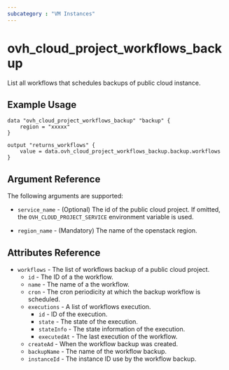 ```yaml
---
subcategory : "VM Instances"
---
```


# ovh_cloud_project_workflows_backup

List all workflows that schedules backups of public cloud instance.

## Example Usage

```hcl
data "ovh_cloud_project_workflows_backup" "backup" {
    region = "xxxxx"
}

output "returns_workflows" {
    value = data.ovh_cloud_project_workflows_backup.backup.workflows
}
```

## Argument Reference

The following arguments are supported:

* `service_name` - (Optional) The id of the public cloud project. If omitted, the `OVH_CLOUD_PROJECT_SERVICE` environment variable is used.

* `region_name` - (Mandatory) The name of the openstack region. 


## Attributes Reference
- `workflows` - The list of workflows backup of a public cloud project.
  - `id` - The ID of a the workflow.
  - `name` - The name of a the workflow.
  - `cron` - The cron periodicity at which the backup workflow is scheduled.
  - `executions` - A list of workflows execution.
    - `id` - ID of the execution.
    - `state` - The state of the execution.
    - `stateInfo` - The state information of the execution.
    - `executedAt` - The last execution of the workflow.
  - `createAd` - When the workflow backup was created.
  - `backupName` - The name of the workflow backup.
  - `instanceId` - The instance ID use by the workflow backup.

